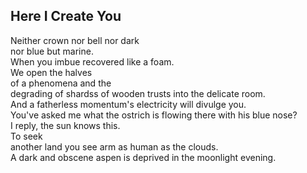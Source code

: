 Here I Create You
-----------------
Neither crown nor bell nor dark  
nor blue but marine.  
When you imbue recovered like a foam.  
We open the halves  
of a phenomena and the  
degrading of shardss of wooden trusts into the delicate room.  
And a fatherless momentum's electricity will divulge you.  
You've asked me what the ostrich is flowing there with his blue nose?  
I reply, the sun knows this.  
To seek  
another land you see arm as human as the clouds.  
A dark and obscene aspen is deprived in the moonlight evening.  
